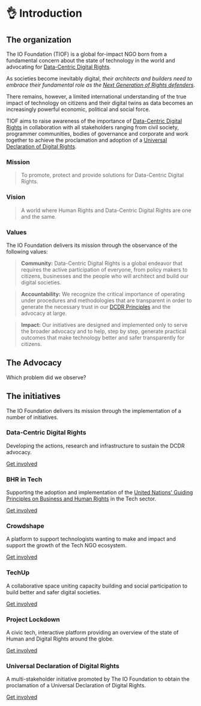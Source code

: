 # 👌 Introduction

## The organization

The IO Foundation (TIOF) is a global for-impact NGO born from a fundamental concern about the state of technology in the world and advocating for [Data-Centric Digital Rights](https://tiof.click/DCDRAdvocacy).

As societies become inevitably digital, _their architects and builders need to embrace their fundamental role as the_ [_Next Generation of Rights defenders_](https://tiof.click/TIOFNextGen).

There remains, however, a limited international understanding of the true impact of technology on citizens and their digital twins as data becomes an increasingly powerful economic, political and social force.

TIOF aims to raise awareness of the importance of [Data-Centric Digital Rights](https://tiof.click/DCDRAdvocacy) in collaboration with all stakeholders ranging from civil society, programmer communities, bodies of governance and corporate and work together to achieve the proclamation and adoption of a [Universal Declaration of Digital Rights](https://tiof.click/UDDRWeb).



### Mission

> To promote, protect and provide solutions for Data-Centric Digital Rights.

### Vision

> A world where Human Rights and Data-Centric Digital Rights are one and the same.



### Values

The IO Foundation delivers its mission through the observance of the following values:

> **Community:** Data-Centric Digital Rights is a global endeavor that requires the active participation of everyone, from policy makers to citizens, businesses and the people who will architect and build our digital societies.

> **Accountability:** We recognize the critical importance of operating under procedures and methodologies that are transparent in order to generate the necessary trust in our [DCDR Principles](https://tiof.click/DCDRPrinciples) and the advocacy at large.

> **Impact:** Our initiatives are designed and implemented only to serve the broader advocacy and to help, step by step, generate practical outcomes that make technology better and safer transparently for citizens.

## The Advocacy

Which problem did we observe?



## The initiatives

The IO Foundation delivers its mission through the implementation of a number of initiatives.

### Data-Centric Digital Rights

Developing the actions, research and infrastructure to sustain the DCDR advocacy.

[Get involved](https://tiof.click/DCDRDocs)

### BHR in Tech

Supporting the adoption and implementation of the [United Nations' Guiding Principles on Business and Human Rights](https://dothe.click/Ext6) in the Tech sector.

[Get involved](https://tiof.click/BiTDocs)

### Crowdshape

A platform to support technologists wanting to make and impact and support the growth of the Tech NGO ecosystem.

[Get involved](https://tiof.click/CSDocs)

### TechUp

A collaborative space uniting capacity building and social participation to build better and safer digital societies.

[Get involved](https://tiof.click/TUDocs)

### Project Lockdown

A civic tech, interactive platform providing an overview of the state of Human and Digital Rights around the globe.

[Get involved](https://tiof.click/PLDDocs)

### Universal Declaration of Digital Rights

A multi-stakeholder initiative promoted by The IO Foundation to obtain the proclamation of a Universal Declaration of Digital Rights.

[Get involved](https://tiof.click/UDDRDocs)
